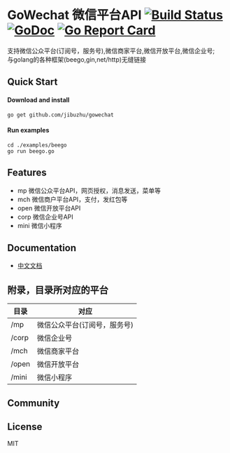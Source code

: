 # GoWechat 微信平台API [![Build Status](https://travis-ci.org/jibuzhu/gowechat.svg?branch=master)](https://travis-ci.org/jibuzhu/gowechat)  [![GoDoc](http://godoc.org/github.com/jibuzhu/gowechat?status.svg)](http://godoc.org/github.com/jibuzhu/gowechat)  [![Go Report Card](https://goreportcard.com/badge/github.com/jibuzhu/gowechat)](https://goreportcard.com/report/github.com/jibuzhu/gowechat)

支持微信公众平台(订阅号，服务号),微信商家平台,微信开放平台,微信企业号;  
与golang的各种框架(beego,gin,net/http)无缝链接

## Quick Start

#### Download and install
    go get github.com/jibuzhu/gowechat

#### Run examples
    cd ./examples/beego
    go run beego.go

## Features
* mp 微信公众平台API，网页授权，消息发送，菜单等
* mch 微信商户平台API，支付，发红包等
* open 微信开放平台API
* corp 微信企业号API
* mini 微信小程序

## Documentation
* [中文文档](https://yaotian.github.io/gowechat/)

## 附录，目录所对应的平台

目录| 对应 |
----|------|
/mp | 微信公众平台(订阅号，服务号)  |
/corp | 微信企业号  |
/mch | 微信商家平台  |
/open| 微信开放平台|
/mini| 微信小程序|

## Community

## License
MIT